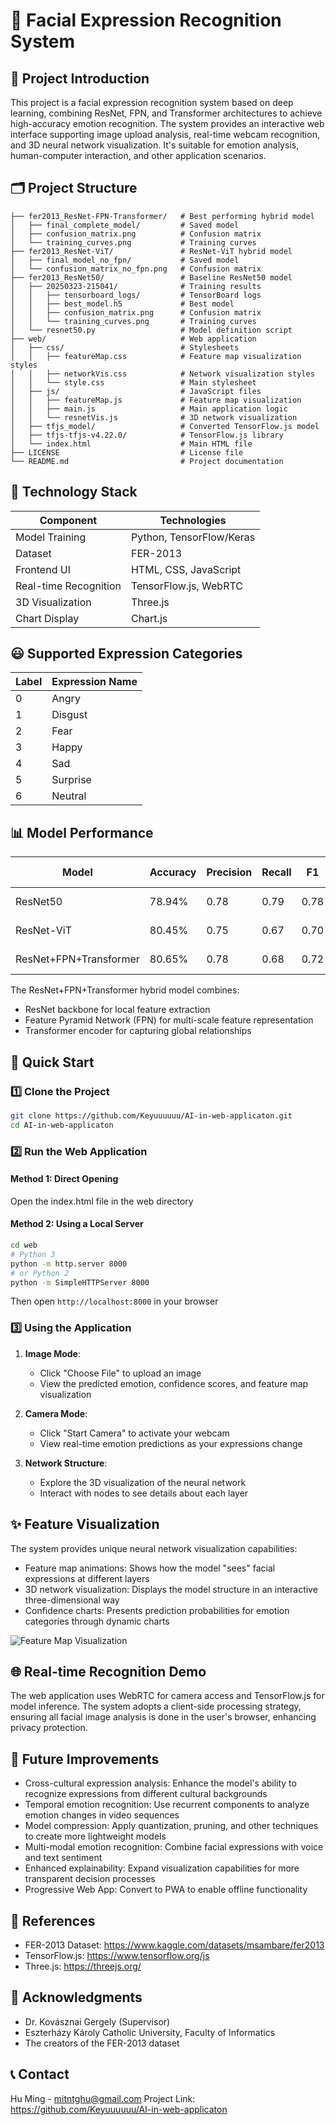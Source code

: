 # 📘 Facial Expression Recognition System

## 🧠 Project Introduction

This project is a facial expression recognition system based on deep learning, combining ResNet, FPN, and Transformer architectures to achieve high-accuracy emotion recognition. The system provides an interactive web interface supporting image upload analysis, real-time webcam recognition, and 3D neural network visualization. It's suitable for emotion analysis, human-computer interaction, and other application scenarios.

## 🗂️ Project Structure

```
├── fer2013_ResNet-FPN-Transformer/   # Best performing hybrid model
│   ├── final_complete_model/         # Saved model
│   ├── confusion_matrix.png          # Confusion matrix
│   └── training_curves.png           # Training curves
├── fer2013_ResNet-ViT/               # ResNet-ViT hybrid model
│   ├── final_model_no_fpn/           # Saved model
│   └── confusion_matrix_no_fpn.png   # Confusion matrix
├── fer2013_ResNet50/                 # Baseline ResNet50 model
│   ├── 20250323-215041/              # Training results
│   │   ├── tensorboard_logs/         # TensorBoard logs
│   │   ├── best_model.h5             # Best model
│   │   ├── confusion_matrix.png      # Confusion matrix
│   │   └── training_curves.png       # Training curves
│   └── resnet50.py                   # Model definition script
├── web/                              # Web application
│   ├── css/                          # Stylesheets
│   │   ├── featureMap.css            # Feature map visualization styles
│   │   ├── networkVis.css            # Network visualization styles
│   │   └── style.css                 # Main stylesheet
│   ├── js/                           # JavaScript files
│   │   ├── featureMap.js             # Feature map visualization
│   │   ├── main.js                   # Main application logic
│   │   └── resnetVis.js              # 3D network visualization
│   ├── tfjs_model/                   # Converted TensorFlow.js model
│   ├── tfjs-tfjs-v4.22.0/            # TensorFlow.js library
│   └── index.html                    # Main HTML file
├── LICENSE                           # License file
└── README.md                         # Project documentation
```

## 🧰 Technology Stack

| Component       | Technologies                         |
|-----------------|--------------------------------------|
| Model Training  | Python, TensorFlow/Keras             |
| Dataset         | FER-2013                             |
| Frontend UI     | HTML, CSS, JavaScript                |
| Real-time Recognition | TensorFlow.js, WebRTC          |
| 3D Visualization| Three.js                             |
| Chart Display   | Chart.js                             |

## 😃 Supported Expression Categories

| Label | Expression Name |
|-------|----------------|
| 0     | Angry          |
| 1     | Disgust        |
| 2     | Fear           |
| 3     | Happy          |
| 4     | Sad            |
| 5     | Surprise       |
| 6     | Neutral        |

## 📊 Model Performance

| Model                      | Accuracy | Precision | Recall | F1   | Training Time |
|---------------------------|----------|-----------|--------|------|---------------|
| ResNet50                  | 78.94%   | 0.78      | 0.79   | 0.78 | 25 minutes    |
| ResNet-ViT                | 80.45%   | 0.75      | 0.67   | 0.70 | 35 minutes    |
| ResNet+FPN+Transformer    | 80.65%   | 0.78      | 0.68   | 0.72 | 42 minutes    |

The ResNet+FPN+Transformer hybrid model combines:
- ResNet backbone for local feature extraction
- Feature Pyramid Network (FPN) for multi-scale feature representation
- Transformer encoder for capturing global relationships

## 🚀 Quick Start

### 1️⃣ Clone the Project

```bash
git clone https://github.com/Keyuuuuuu/AI-in-web-applicaton.git
cd AI-in-web-applicaton
```

### 2️⃣ Run the Web Application

#### Method 1: Direct Opening
Open the index.html file in the web directory

#### Method 2: Using a Local Server
```bash
cd web
# Python 3
python -m http.server 8000
# or Python 2
python -m SimpleHTTPServer 8000
```

Then open `http://localhost:8000` in your browser

### 3️⃣ Using the Application

1. **Image Mode**:
   - Click "Choose File" to upload an image
   - View the predicted emotion, confidence scores, and feature map visualization

2. **Camera Mode**:
   - Click "Start Camera" to activate your webcam
   - View real-time emotion predictions as your expressions change

3. **Network Structure**:
   - Explore the 3D visualization of the neural network
   - Interact with nodes to see details about each layer

## ✨ Feature Visualization

The system provides unique neural network visualization capabilities:
- Feature map animations: Shows how the model "sees" facial expressions at different layers
- 3D network visualization: Displays the model structure in an interactive three-dimensional way
- Confidence charts: Presents prediction probabilities for emotion categories through dynamic charts

![Feature Map Visualization](web/images/feature_maps.png)

## 🌐 Real-time Recognition Demo

The web application uses WebRTC for camera access and TensorFlow.js for model inference. The system adopts a client-side processing strategy, ensuring all facial image analysis is done in the user's browser, enhancing privacy protection.

## 📌 Future Improvements

- Cross-cultural expression analysis: Enhance the model's ability to recognize expressions from different cultural backgrounds
- Temporal emotion recognition: Use recurrent components to analyze emotion changes in video sequences
- Model compression: Apply quantization, pruning, and other techniques to create more lightweight models
- Multi-modal emotion recognition: Combine facial expressions with voice and text sentiment
- Enhanced explainability: Expand visualization capabilities for more transparent decision processes
- Progressive Web App: Convert to PWA to enable offline functionality

## 📄 References

- FER-2013 Dataset: https://www.kaggle.com/datasets/msambare/fer2013
- TensorFlow.js: https://www.tensorflow.org/js
- Three.js: https://threejs.org/

## 📝 Acknowledgments

- Dr. Kovásznai Gergely (Supervisor)
- Eszterházy Károly Catholic University, Faculty of Informatics
- The creators of the FER-2013 dataset

## 📞 Contact

Hu Ming - mitntghu@gmail.com
Project Link: https://github.com/Keyuuuuuu/AI-in-web-applicaton
